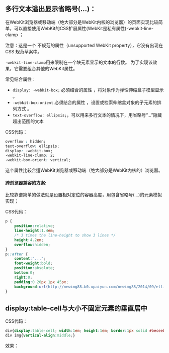 ## 多行文本溢出显示省略号(…)：

在WebKit浏览器或移动端（绝大部分是WebKit内核的浏览器）的页面实现比较简单，可以直接使用WebKit的CSS扩展属性(WebKit是私有属性)-webkit-line-clamp ；

注意：这是一个 不规范的属性（unsupported WebKit property），它没有出现在 CSS 规范草案中。

`-webkit-line-clamp`用来限制在一个块元素显示的文本的行数。 为了实现该效果，它需要组合其他的WebKit属性。

常见结合属性：

  * `display: -webkit-box;` 必须结合的属性 ，将对象作为弹性伸缩盒子模型显示 。
  * `-webkit-box-orient` 必须结合的属性 ，设置或检索伸缩盒对象的子元素的排列方式 。
  * `text-overflow: ellipsis;`，可以用来多行文本的情况下，用省略号“…”隐藏超出范围的文本 
  
CSS代码：
```css
overflow : hidden;
text-overflow: ellipsis;
display: -webkit-box;
-webkit-line-clamp: 2;
-webkit-box-orient: vertical;
```
这个属性比较合适WebKit浏览器或移动端（绝大部分是WebKit内核的）浏览器。

#### 跨浏览器兼容的方案:

比较靠谱简单的做法就是设置相对定位的容器高度，用包含省略号(…)的元素模拟实现；

CSS代码：
```css
p {
    position:relative;
    line-height:1.4em;
    /* 3 times the line-height to show 3 lines */
    height:4.2em;
    overflow:hidden;
}
p::after {
    content:"...";
    font-weight:bold;
    position:absolute;
    bottom:0;
    right:0;
    padding:0 20px 1px 45px;
    background:url(http://newimg88.b0.upaiyun.com/newimg88/2014/09/ellipsis_bg.png) repeat-y;
}
```

## display:table-cell与大小不固定元素的垂直居中
CSS代码：
```css
div{display:table-cell; width:1em; height:1em; border:1px solid #beceeb; font-size:144px; text-align:center; vertical-align:middle;} 
div img{vertical-align:middle;}
```
效果：
